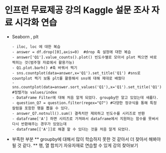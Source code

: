 # 인프런 무료제공 강의 Kaggle 설문 조사 자료 시각화 연습
* Seaborn , plt
        
      - iloc, loc 에 대한 복습
      - answer = df.drop([0],axis=0)  #drop 축 설정에 대한 복습
      - answer['Q1'].value_counts().plot() 빈도수별로 모아서 plot 찍으면 바로 찍히는 것(범주형 자료에서 활용가능)
      - Q1.plot.barh() #축 바꿔서 찍기
      - sns.countplot(data=answer,x='Q1').set_title('Q1') #sns로 countplot 찍기 보통 plt를 활용해서 sns에 대해 제대로 배웠다
      - sns.countplot(data=answer.sort_values('Q1'),x='Q1').set_title('Q1') #정렬가능 values/index
      - DataFrame Filter에 대해 처음 알게 되었다. groupby만 알고 있었는데 새롭다.
      - question_Q7 = question.filter(regex="Q7") #다양한 정규식을 통해 특정 칼럼을 포함한 행을 뽑을 수 있다.
      - answer_Q7.notnull().sum() 결측치만 제외하고 빈도수를 시리즈로 반환
      - dataframe['A'] 하면 시리즈로 가져와서 dataframe에서 지원하는 함수를 못써서 다시 반환해주는 경우가 있었는데
      - dataframe[['A']]로 해결 할 수 있다는 것을 처음 알게 되었다.
* 부족한 부분
** groupby에 대해서 많이 학습하지 못한 것 같아서 더 찾아서 해봐야 될 것 같다.
** 행, 열 합치기 자유자재로 연습할 수 있게 강의 찾아보기
